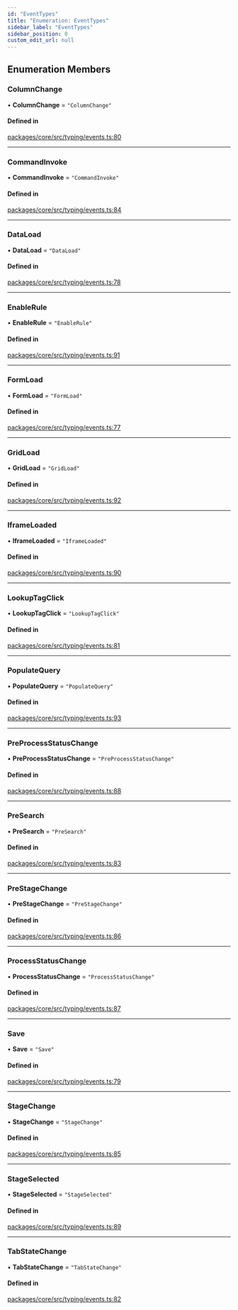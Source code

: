 ```yaml
---
id: "EventTypes"
title: "Enumeration: EventTypes"
sidebar_label: "EventTypes"
sidebar_position: 0
custom_edit_url: null
---
```


## Enumeration Members

### ColumnChange

• **ColumnChange** = ``"ColumnChange"``

#### Defined in

[packages/core/src/typing/events.ts:80](https://github.com/primno/primno/blob/21aeb72/packages/core/src/typing/events.ts#L80)

___

### CommandInvoke

• **CommandInvoke** = ``"CommandInvoke"``

#### Defined in

[packages/core/src/typing/events.ts:84](https://github.com/primno/primno/blob/21aeb72/packages/core/src/typing/events.ts#L84)

___

### DataLoad

• **DataLoad** = ``"DataLoad"``

#### Defined in

[packages/core/src/typing/events.ts:78](https://github.com/primno/primno/blob/21aeb72/packages/core/src/typing/events.ts#L78)

___

### EnableRule

• **EnableRule** = ``"EnableRule"``

#### Defined in

[packages/core/src/typing/events.ts:91](https://github.com/primno/primno/blob/21aeb72/packages/core/src/typing/events.ts#L91)

___

### FormLoad

• **FormLoad** = ``"FormLoad"``

#### Defined in

[packages/core/src/typing/events.ts:77](https://github.com/primno/primno/blob/21aeb72/packages/core/src/typing/events.ts#L77)

___

### GridLoad

• **GridLoad** = ``"GridLoad"``

#### Defined in

[packages/core/src/typing/events.ts:92](https://github.com/primno/primno/blob/21aeb72/packages/core/src/typing/events.ts#L92)

___

### IframeLoaded

• **IframeLoaded** = ``"IframeLoaded"``

#### Defined in

[packages/core/src/typing/events.ts:90](https://github.com/primno/primno/blob/21aeb72/packages/core/src/typing/events.ts#L90)

___

### LookupTagClick

• **LookupTagClick** = ``"LookupTagClick"``

#### Defined in

[packages/core/src/typing/events.ts:81](https://github.com/primno/primno/blob/21aeb72/packages/core/src/typing/events.ts#L81)

___

### PopulateQuery

• **PopulateQuery** = ``"PopulateQuery"``

#### Defined in

[packages/core/src/typing/events.ts:93](https://github.com/primno/primno/blob/21aeb72/packages/core/src/typing/events.ts#L93)

___

### PreProcessStatusChange

• **PreProcessStatusChange** = ``"PreProcessStatusChange"``

#### Defined in

[packages/core/src/typing/events.ts:88](https://github.com/primno/primno/blob/21aeb72/packages/core/src/typing/events.ts#L88)

___

### PreSearch

• **PreSearch** = ``"PreSearch"``

#### Defined in

[packages/core/src/typing/events.ts:83](https://github.com/primno/primno/blob/21aeb72/packages/core/src/typing/events.ts#L83)

___

### PreStageChange

• **PreStageChange** = ``"PreStageChange"``

#### Defined in

[packages/core/src/typing/events.ts:86](https://github.com/primno/primno/blob/21aeb72/packages/core/src/typing/events.ts#L86)

___

### ProcessStatusChange

• **ProcessStatusChange** = ``"ProcessStatusChange"``

#### Defined in

[packages/core/src/typing/events.ts:87](https://github.com/primno/primno/blob/21aeb72/packages/core/src/typing/events.ts#L87)

___

### Save

• **Save** = ``"Save"``

#### Defined in

[packages/core/src/typing/events.ts:79](https://github.com/primno/primno/blob/21aeb72/packages/core/src/typing/events.ts#L79)

___

### StageChange

• **StageChange** = ``"StageChange"``

#### Defined in

[packages/core/src/typing/events.ts:85](https://github.com/primno/primno/blob/21aeb72/packages/core/src/typing/events.ts#L85)

___

### StageSelected

• **StageSelected** = ``"StageSelected"``

#### Defined in

[packages/core/src/typing/events.ts:89](https://github.com/primno/primno/blob/21aeb72/packages/core/src/typing/events.ts#L89)

___

### TabStateChange

• **TabStateChange** = ``"TabStateChange"``

#### Defined in

[packages/core/src/typing/events.ts:82](https://github.com/primno/primno/blob/21aeb72/packages/core/src/typing/events.ts#L82)
